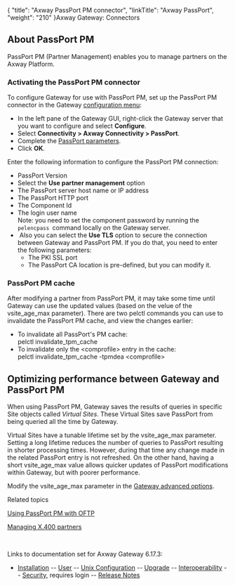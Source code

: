 {
    "title": "Axway PassPort PM connector",
    "linkTitle": "Axway PassPort",
    "weight": "210"
}<span class="mc-variable axway_variables.Component_Long_Name variable">Axway Gateway</span>: Connectors

## About PassPort PM

PassPort PM (Partner Management) enables you to manage partners on the <span class="mc-variable axway_variables.Platform_or_Suite_Short_Name variable">Axway Platform</span>.

### Activating the PassPort PM connector

To configure Gateway for use with PassPort PM, set up the PassPort PM connector in the Gateway [configuration menu](../../configuration_start_here/config_procedure#Configuring_Gateway):

-   In the left pane of the Gateway GUI, right-click the Gateway server that you want to configure and select <span style="font-weight: bold;">Configure</span>.
-   Select <span style="font-weight: bold;">Connectivity > Axway Connectivity > PassPort</span>.
-   Complete the [PassPort parameters](../../configuration_start_here/config_connectors#olh_connectivity_passport).
-   Click <span style="font-weight: bold;">OK</span>.

Enter the following information to configure the PassPort PM connection:

-   <span class="mc-variable suite_variables.PassPortName variable">PassPort</span> Version
-   Select the **Use partner management** option
-   The <span class="mc-variable suite_variables.PassPortName variable">PassPort</span> server host name or IP address
-   The <span class="mc-variable suite_variables.PassPortName variable">PassPort</span> HTTP port
-   The Component Id
-   The login user name  
    Note: you need to set the component password by running the `pelencpass `command locally on the <span class="mc-variable axway_variables.Component_Short_Name variable">Gateway</span> server.
-    Also you can select the **Use TLS** option to secure the connection between <span class="mc-variable axway_variables.Component_Short_Name variable">Gateway</span> and PassPort PM. If you do that, you need to enter the following parameters:
    -   The PKI SSL port
    -   The <span class="mc-variable suite_variables.PassPortName variable">PassPort</span> CA location is pre-defined, but you can modify it.

<span id="PassPort_PM_cache"></span>

### PassPort PM cache

After modifying a partner from PassPort PM, it may take some time until Gateway can use the updated values (based on the velue of the <span class="code">vsite\_age\_max </span>parameter). There are two <span class="code">pelctl </span>commands you can use to invalidate the PassPort PM cache, and view the changes earlier:

-   <span class="code"></span>To invalidate all PassPort's PM cache:<span class="code">  
    pelctl invalidate\_tpm\_cache </span>  
-   To invalidate only the &lt;comprofile> entry in the cache<span class="code">:  
    pelctl invalidate\_tpm\_cache -tpmdea &lt;comprofile> </span>

## Optimizing performance between Gateway and PassPort PM

When using PassPort PM, Gateway saves the results of queries in specific Site objects called <span style="font-style: italic;">Virtual Sites</span>. These Virtual Sites save PassPort from being queried all the time by Gateway.

Virtual Sites have a tunable lifetime set by the <span class="code">vsite\_age\_max</span> parameter. Setting a long lifetime reduces the number of queries to PassPort resulting in shorter processing times. However, during that time any change made in the related PassPort entry is not refreshed. On the other hand, having a short <span class="code">vsite\_age\_max</span> value allows quicker updates of PassPort modifications within Gateway, but with poorer performance.

Modify the <span class="code">vsite\_age\_max</span> parameter in the [Gateway advanced options](../../configuration_start_here/config_gateway_paras#Advanced_parameters).

Related topics

[Using PassPort PM with OFTP](../../protocols_about/oftp_about/oftp_and_passport_pm)

[Managing X.400 partners](../x400_about/x400_managing_partners)

 

Links to documentation set for Axway Gateway <span class="mc-variable axway_variables.Release_Number variable">6.17.3</span>:

-   [Installation](#) -- [User](#) -- [Unix Configuration](#) -- [Upgrade](#) -- [Interoperability](#) -- [Security](#), requires login -- [Release Notes](#)

